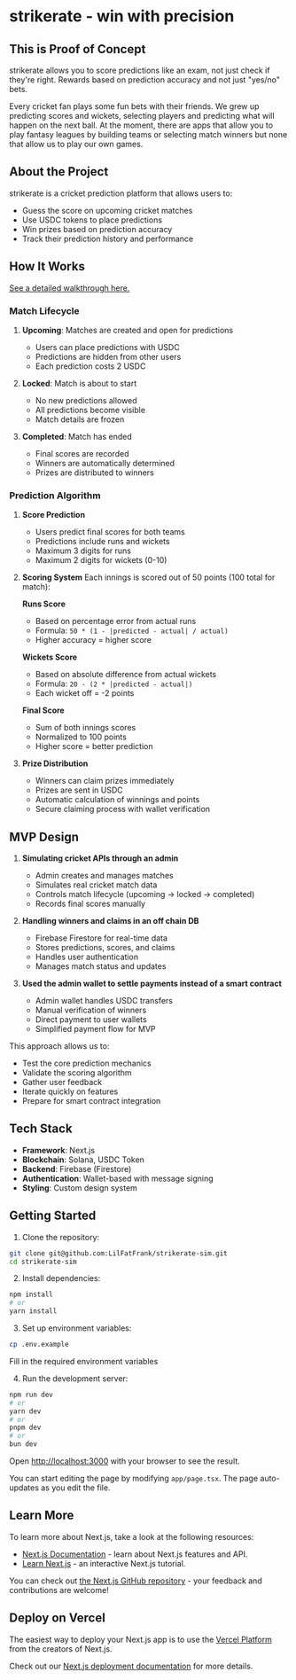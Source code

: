 # strikerate - win with precision

## This is Proof of Concept

strikerate allows you to score predictions like an exam, not just check if they're right. Rewards based on prediction accuracy and not just "yes/no" bets.

Every cricket fan plays some fun bets with their friends. We grew up predicting scores and wickets, selecting players and predicting what will happen on the next ball. At the moment, there are apps that allow you to play fantasy leagues by building teams or selecting match winners but none that allow us to play our own games.

## About the Project

strikerate is a cricket prediction platform that allows users to:
- Guess the score on upcoming cricket matches
- Use USDC tokens to place predictions
- Win prizes based on prediction accuracy
- Track their prediction history and performance

## How It Works

[See a detailed walkthrough here.](https://strikerate-sim.vercel.app/)

### Match Lifecycle
1. **Upcoming**: Matches are created and open for predictions
   - Users can place predictions with USDC
   - Predictions are hidden from other users
   - Each prediction costs 2 USDC

2. **Locked**: Match is about to start
   - No new predictions allowed
   - All predictions become visible
   - Match details are frozen

3. **Completed**: Match has ended
   - Final scores are recorded
   - Winners are automatically determined
   - Prizes are distributed to winners

### Prediction Algorithm
1. **Score Prediction**
   - Users predict final scores for both teams
   - Predictions include runs and wickets
   - Maximum 3 digits for runs
   - Maximum 2 digits for wickets (0-10)

2. **Scoring System**
   Each innings is scored out of 50 points (100 total for match):

   **Runs Score**
   - Based on percentage error from actual runs
   - Formula: `50 * (1 - |predicted - actual| / actual)`
   - Higher accuracy = higher score

   **Wickets Score**
   - Based on absolute difference from actual wickets
   - Formula: `20 - (2 * |predicted - actual|)`
   - Each wicket off = -2 points

   **Final Score**
   - Sum of both innings scores
   - Normalized to 100 points
   - Higher score = better prediction

3. **Prize Distribution**
   - Winners can claim prizes immediately
   - Prizes are sent in USDC
   - Automatic calculation of winnings and points
   - Secure claiming process with wallet verification

## MVP Design

1. **Simulating cricket APIs through an admin**
   - Admin creates and manages matches
   - Simulates real cricket match data
   - Controls match lifecycle (upcoming → locked → completed)
   - Records final scores manually

2. **Handling winners and claims in an off chain DB**
   - Firebase Firestore for real-time data
   - Stores predictions, scores, and claims
   - Handles user authentication
   - Manages match status and updates

3. **Used the admin wallet to settle payments instead of a smart contract**
   - Admin wallet handles USDC transfers
   - Manual verification of winners
   - Direct payment to user wallets
   - Simplified payment flow for MVP

This approach allows us to:
- Test the core prediction mechanics
- Validate the scoring algorithm
- Gather user feedback
- Iterate quickly on features
- Prepare for smart contract integration

## Tech Stack

- **Framework**: Next.js
- **Blockchain**: Solana, USDC Token
- **Backend**: Firebase (Firestore)
- **Authentication**: Wallet-based with message signing
- **Styling**: Custom design system

## Getting Started

1. Clone the repository:
```bash
git clone git@github.com:LilFatFrank/strikerate-sim.git
cd strikerate-sim
```

2. Install dependencies:
```bash
npm install
# or
yarn install
```

3. Set up environment variables:
```bash
cp .env.example
```
Fill in the required environment variables

4. Run the development server:
```bash
npm run dev
# or
yarn dev
# or
pnpm dev
# or
bun dev
```

Open [http://localhost:3000](http://localhost:3000) with your browser to see the result.

You can start editing the page by modifying `app/page.tsx`. The page auto-updates as you edit the file.

## Learn More

To learn more about Next.js, take a look at the following resources:

- [Next.js Documentation](https://nextjs.org/docs) - learn about Next.js features and API.
- [Learn Next.js](https://nextjs.org/learn) - an interactive Next.js tutorial.

You can check out [the Next.js GitHub repository](https://github.com/vercel/next.js) - your feedback and contributions are welcome!

## Deploy on Vercel

The easiest way to deploy your Next.js app is to use the [Vercel Platform](https://vercel.com/new?utm_medium=default-template&filter=next.js&utm_source=create-next-app&utm_campaign=create-next-app-readme) from the creators of Next.js.

Check out our [Next.js deployment documentation](https://nextjs.org/docs/app/building-your-application/deploying) for more details.

